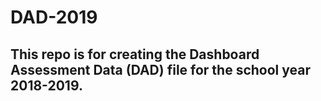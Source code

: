 # DAD-2019

## This repo is for creating the Dashboard Assessment Data (DAD) file for the school year 2018-2019.
